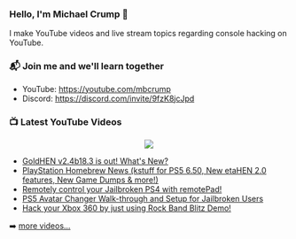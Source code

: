 ### Hello, I'm Michael Crump 👋

I make YouTube videos and live stream topics regarding console hacking on YouTube. 

### 📬 Join me and we'll learn together

- YouTube: https://youtube.com/mbcrump
- Discord: https://discord.com/invite/9fzK8jcJpd

### 📺 Latest YouTube Videos

<div align="center">

[<img src="https://img.shields.io/badge/-Subscribe-red?style=for-the-badge&logo=youtube&logoColor=white"/>](https://www.youtube.com/c/mbcrump?sub_confirmation=1)

</div>

<!-- YOUTUBE:START -->
- [GoldHEN v2.4b18.3 is out! What&#39;s New?](https://www.youtube.com/watch?v=072DMkUQick)
- [PlayStation Homebrew News &lpar;kstuff for PS5 6.50, New etaHEN 2.0 features, New Game Dumps &amp; more!&rpar;](https://www.youtube.com/watch?v=PngG_Qi2lXI)
- [Remotely control your Jailbroken PS4 with remotePad!](https://www.youtube.com/watch?v=D6ntytVI-pY)
- [PS5 Avatar Changer Walk-through and Setup for Jailbroken Users](https://www.youtube.com/watch?v=rtX1fnL4JZ8)
- [Hack your Xbox 360 by just using Rock Band Blitz Demo!](https://www.youtube.com/watch?v=GQD3FyEUa7o)
<!-- YOUTUBE:END -->

➡️ [more videos...](https://youtube.com/mbcrump)

